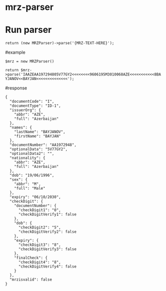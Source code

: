 # mrz-parser

# Run parser


```return (new MRZParser)->parse('{MRZ-TEXT-HERE}');```


#example

```$mrz = new MRZParser()```

```return $mrz->parse('IAAZEAA197294805V77GY2<<<<<<<<9606195M3010068AZE<<<<<<<<<<<8BAYJANOV<<BAYJAN<<<<<<<<<<<<<<');```


#response

```
{
  "documentCode": "I",
  "documentType": "ID-1",
  "issuerOrg": {
    "abbr": "AZE",
    "full": "Azerbaijan"
  },
  "names": {
    "lastName": "BAYJANOV",
    "firstName": "BAYJAN"
  },
  "documentNumber": "AA1972948",
  "optionalData": "5V77GY2",
  "optionalData2": "",
  "nationality": {
    "abbr": "AZE",
    "full": "Azerbaijan"
  },
  "dob": "19/06/1996",
  "sex": {
    "abbr": "M",
    "full": "Male"
  },
  "expiry": "06/10/2030",
  "checkDigit": {
    "documentNumber": {
      "checkDigit1": "0",
      "checkDigitVerify1": false
    },
    "dob": {
      "checkDigit2": "5",
      "checkDigitVerify2": false
    },
    "expiry": {
      "checkDigit3": "8",
      "checkDigitVerify3": false
    },
    "finalCheck": {
      "checkDigit4": "8",
      "checkDigitVerify4": false
    }
  },
  "mrzisvalid": false
}
```
